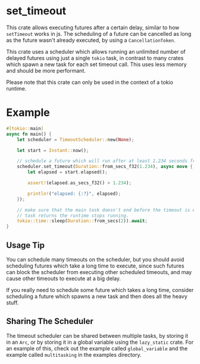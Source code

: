 # set_timeout

This crate allows executing futures after a certain delay, similar to how `setTimeout` works in
js. The scheduling of a future can be cancelled as long as the future wasn't already executed,
by using a `CancellationToken`.

This crate uses a scheduler which allows running an unlimited number of delayed futures using
just a single `tokio` task, in contrast to many crates which spawn a new task for each set
timeout call. This uses less memory and should be more performant.

Please note that this crate can only be used in the context of a tokio runtime.

# Example

```rust
#[tokio::main]
async fn main() {
    let scheduler = TimeoutScheduler::new(None);

    let start = Instant::now();

    // schedule a future which will run after at least 1.234 seconds from now.
    scheduler.set_timeout(Duration::from_secs_f32(1.234), async move {
        let elapsed = start.elapsed();

        assert!(elapsed.as_secs_f32() > 1.234);

        println!("elapsed: {:?}", elapsed);
    });

    // make sure that the main task doesn't end before the timeout is executed, because if the main
    // task returns the runtime stops running.
    tokio::time::sleep(Duration::from_secs(2)).await;
}
```

## Usage Tip
You can schedule many timeouts on the scheduler, but you should avoid scheduling futures
which take a long time to execute, since such futures can block the scheduler from executing
other scheduled timeouts, and may cause other timeouts to execute at a big delay.

If you really need to schedule some future which takes a long time, consider scheduling a 
future which spawns a new task and then does all the heavy stuff.

## Sharing The Scheduler
The timeout scheduler can be shared between multiple tasks, by storing it in an `Arc`, or by
storing it in a global variable using the `lazy_static` crate. For an example of this, check
out the example called `global_variable` and the example called `multitasking` in the examples directory.
